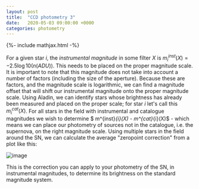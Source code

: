 ```yaml
---
layout: post
title:  "CCD photometry 3"
date:   2020-05-03 09:00:00 +0000
categories: photometry
---
```

{%- include mathjax.html -%}

For a given star $i$, the _instrumental magnitude_ in some filter $X$ is $m^{inst}_{i}(X) = -2.5\log10(n(ADU))$.  This needs to be placed on the proper magnitude scale.  It is important to note that this magnitude does not take into account a number of factors (including the size of the aperture).  Because these are factors, and the magnitude scale is logarithmic, we can find a magnitude offset that will shift our instrumental magnitude onto the proper magnitude scale.  Using Aladin, we can identify stars whose brightness has already been measured and placed on the proper scale; for star $i$ let's call this $m^{cat}_{i}(X)$.  For all stars in the field with instrumental and catalogue magnitudes we wish to determine $ m^{inst}_{i}(X) - m^{cat}_{i}(X)$ - which means we can place our photometry of sources not in the catalogue, i.e. the supernova, on the right magnitude scale.  Using multiple stars in the field around the SN, we can calculate the average "zeropoint correction" from a plot like this:

![image]({{site.baseurl}}/assets/img/magcorr.png)

This is the correction you can apply to your photometry of the SN, in instrumental magnitudes, to determine its brightness on the standard magnitude system.
